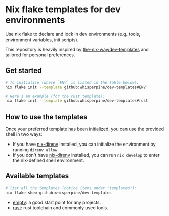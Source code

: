 # Nix flake templates for dev environments

Use nix flake to declare and lock in dev environments
(e.g. tools, environment variables, init scripts).

This repository is heavily inspired by [the-nix-way/dev-templates](https://github.com/the-nix-way/dev-templates)
and tailored for personal preferences.

## Get started

```sh
# To initialize (where `ENV` is listed in the table below):
nix flake init --template github:whisperpine/dev-templates#ENV

# Here's an example (for the rust template):
nix flake init --template github:whisperpine/dev-templates#rust
```

## How to use the templates

Once your preferred template has been initialized,
you can use the provided shell in two ways:

- If you have [nix-direnv](https://github.com/nix-community/nix-direnv) installed,
  you can initialize the environment by running `direnv allow`.
- If you don't have [nix-direnv](https://github.com/nix-community/nix-direnv) installed,
  you can run `nix develop` to enter the nix-defined shell environment.

## Available templates

```sh
# list all the templates (notice items under "templates"):
nix flake show github:whisperpine/dev-templates
```

- [empty](./empty/): a good start point for any projects.
- [rust](./rust/): rust toolchain and commonly used tools.
